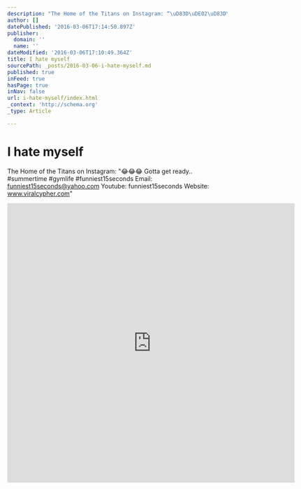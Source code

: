 ```yaml
---
description: "The Home of the Titans on Instagram: “\uD83D\uDE02\uD83D\uDE02\uD83D\uDE02 Gotta get ready.. #summertime #gymlife #funniest15seconds Email: funniest15seconds@yahoo.com Youtube: funniest15sec"
author: []
datePublished: '2016-03-06T17:14:50.897Z'
publisher:
  domain: ''
  name: ''
dateModified: '2016-03-06T17:10:49.364Z'
title: I hate myself
sourcePath: _posts/2016-03-06-i-hate-myself.md
published: true
inFeed: true
hasPage: true
inNav: false
url: i-hate-myself/index.html
_context: 'http://schema.org'
_type: Article

---
```

# I hate myself

The Home of the Titans on Instagram: "😂😂😂 Gotta get ready.. \#summertime \#gymlife \#funniest15seconds Email: funniest15seconds@yahoo.com Youtube: funniest15seconds Website: www.viralcypher.com"

<iframe src="https://cdn.embedly.com/widgets/media.html?src=http%3A%2F%2Fscontent.cdninstagram.com%2Ft50.2886-16%2F12786464_1738928686322703_865917687_n.mp4&amp;src_secure=1&amp;url=https%3A%2F%2Fwww.instagram.com%2Fp%2FBCateVZDBjJ%2F&amp;image=https%3A%2F%2Fscontent.cdninstagram.com%2Ft51.2885-15%2Fe15%2F12728443_1535307200100328_1100653813_n.jpg%3Fig_cache_key%3DMTE5NjQ2ODY0NzY2NjM5MTI0MQ%253D%253D.2&amp;key=b7d04c9b404c499eba89ee7072e1c4f7&amp;type=video%2Fmp4&amp;schema=instagram" width="658" height="640" scrolling="no" frameborder="0" allowfullscreen="allowfullscreen" style=""></iframe>